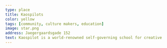 ```yaml
---
type: place
title: Kaospilots
color: yellow
tags: [community, culture makers, education]
image: star.png
address: Jaegergaardsgade 152
text: Kaospilot is a world-renowned self-governing school for creative leadership and meaningful entrepreneurship
---
```

